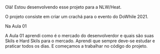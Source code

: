 Olá! Estou desenvolvendo esse projeto para a NLW/Heat.

O projeto consiste em criar um crachá para o evento do DoWhile 2021.

Na Aula 01 

A Aula 01 aprendi como é o mercado do desenvolverdor e quais são suas Skils e Hard Skils para o mercado. 
Aprendi que sempre deve-se estudar e praticar todos os dias. 
E começamos a trabalhar no código do projeto. 